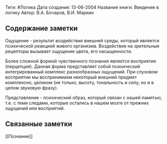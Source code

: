 Теги: #Логика
Дата создания: 13-06-2004
Название книги: Введение в логику
Автор: В.А. Бочаров, В.И. Маркин
## Содержание заметки
Ощущение - результат воздействия внешней среды, который является психической реакцией живого организма. Воздействие на зрительные рецепторы вызывает ощущение цвета, его насыщенности.

Более сложной формой чувственного познания является восприятие (перцепция).
Данная форма представляет собой психический интегрированный комплекс разнообразных ощущений. При слуховом восприятии мы воспринимаем некоторый внешний предмет комплексно, целиком (не только, высоту, тональность и силу, но и в целом звуковую фразу).

Представление - психический образ, который связан с нашей памятью, т.е. с теми следами, которые остались в нашем мозге от прежних ощущений или восприятий.

## Связанные заметки
[[Познание]]